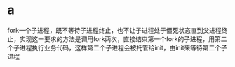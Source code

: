 # a
fork一个子进程，既不等待子进程终止，也不让子进程处于僵死状态直到父进程终止，实现这一要求的方法是调用fork两次，直接结束第一个fork的子进程，用第二个子进程执行业务代码，这样第二个子进程会被托管给init，由init来等待第二个子进程
